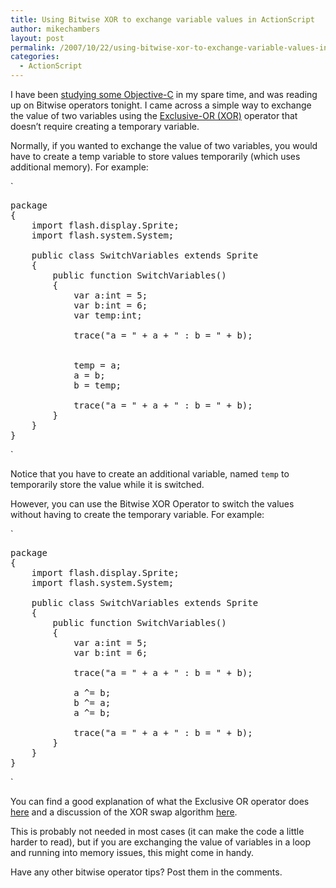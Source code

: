 ```yaml
---
title: Using Bitwise XOR to exchange variable values in ActionScript
author: mikechambers
layout: post
permalink: /2007/10/22/using-bitwise-xor-to-exchange-variable-values-in-actionscript/
categories:
  - ActionScript
---
```



I have been [studying some Objective-C][1] in my spare time, and was reading up on Bitwise operators tonight. I came across a simple way to exchange the value of two variables using the [Exclusive-OR (XOR)][2] operator that doesn&#8217;t require creating a temporary variable.

Normally, if you wanted to exchange the value of two variables, you would have to create a temp variable to store values temporarily (which uses additional memory). For example:  
<!--more-->

  
`
<pre>package
{
	import flash.display.Sprite;
	import flash.system.System;

	public class SwitchVariables extends Sprite
	{
		public function SwitchVariables()
		{
			var a:int = 5;
			var b:int = 6;
			var temp:int;
			
			trace("a = " + a + " : b = " + b);
			
			
			temp = a;
			a = b;
			b = temp;
			
			trace("a = " + a + " : b = " + b);
		}
	}
}</pre>
<p>`

Notice that you have to create an additional variable, named `temp` to temporarily store the value while it is switched.

However, you can use the Bitwise XOR Operator to switch the values without having to create the temporary variable. For example:

`
<pre>package
{
	import flash.display.Sprite;
	import flash.system.System;

	public class SwitchVariables extends Sprite
	{
		public function SwitchVariables()
		{
			var a:int = 5;
			var b:int = 6;
			
			trace("a = " + a + " : b = " + b);
			
			a ^= b;
			b ^= a;
			a ^= b;
			
			trace("a = " + a + " : b = " + b);
		}
	}
}</pre>
<p>`

You can find a good explanation of what the Exclusive OR operator does [here][2] and a discussion of the XOR swap algorithm [here][3].

This is probably not needed in most cases (it can make the code a little harder to read), but if you are exchanging the value of variables in a loop and running into memory issues, this might come in handy.

Have any other bitwise operator tips? Post them in the comments.

 [1]: http://www.amazon.com/Programming-Objective-C-Stephen-Kochan/dp/0672325861
 [2]: http://en.wikipedia.org/wiki/Bitwise_XOR#XOR
 [3]: http://en.wikipedia.org/wiki/Xor_swap_algorithm